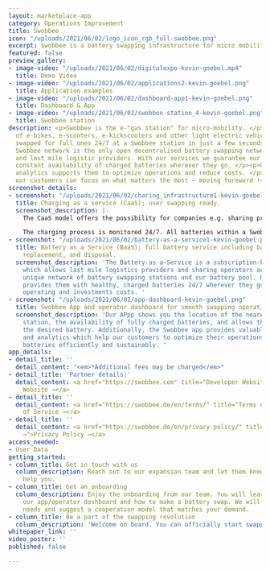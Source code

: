 ```yaml
---
layout: marketplace-app
category: Operations Improvement
title: Swobbee
icon: "/uploads/2021/06/02/logo_icon_rgb_full-swobbee.png"
excerpt: Swobbee is a battery swapping infrastructure for micro mobility solutions.
featured: false
preview_gallery:
- image-video: "/uploads/2021/06/02/digitalexpo-kevin-goebel.mp4"
  title: Demo Video
- image-video: "/uploads/2021/06/02/applications2-kevin-goebel.png"
  title: Application examples
- image-video: "/uploads/2021/06/02/dashboard-app1-kevin-goebel.png"
  title: Dashboard & App
- image-video: "/uploads/2021/06/02/swobbee-station_4-kevin-goebel.png"
  title: Swobbee station
description: <p>Swobbee is the e-"gas station" for micro-mobility. </p><p>Empty batteries
  of e-bikes, e-scooters, e-kickscooters and other light electric vehicles can be
  swapped for full ones 24/7 at a Swobbee station in just a few seconds. </p><p>The
  Swobbee network is the only open decentralised battery swapping network for sharing
  and last mile logistic providers. With our services we guarantee our customers the
  constant availability of charged batteries wherever they go. </p><p>Our software
  analytics supports them to optimize operations and reduce costs. </p><p>With Swobbee
  our customers can focus on what matters the most – moving foreward !</p>
screenshot_details:
- screenshot: "/uploads/2021/06/02/charing_infrastructure1-kevin-goebel.png"
  title: Charging as a service (CaaS); user swapping ready.
  screenshot_description: |-
    The CaaS model offers the possibility for companies e.g. sharing providers (electric scooters and e-kickscooters) to use a Swobbee station exclusively for themselves and use them as a decentralised charging station for their own battery pool. Eliminating the need for expensive warehouses. On a further stage end user swapping can be added.

    The charging process is monitored 24/7. All batteries within a Swobbee station are protected and insured against any risks.
- screenshot: "/uploads/2021/06/02/battery-as-a-service1-kevin-goebel.png"
  title: Battery as a Service (BaaS); full battery service including battery rental,
    replacement, and disposal.
  screenshot_description: 'The Battery-as-a-Service is a subscription-based service,
    which allows last mile logistics providers and sharing operators access to our
    unique network of battery swapping stations and our battery pool. Our service
    provides them with healthy, charged batteries 24/7 wherever they go and reduces
    operating and investments costs. '
- screenshot: "/uploads/2021/06/02/app-dashboard-kevin-goebel.png"
  title: Swobbee App and operator dashboard for smooth swapping operations.
  screenshot_description: 'Our APpp shows you the location of the nearest Swobbee
    station, the availability of fully charged batteries, and allows the user to reserve
    the desired battery. Additionally, the Swobbee app provides valuable insights
    and analytics which help our customers to optimize their operations and utilize
    batteries efficiently and sustainably. '
app_details:
- detail_title: ''
  detail_content: "<em>*Additional fees may be charged</em>"
- detail_title: 'Partner details:'
  detail_content: <a href="https://swobbee.com" title="Developer Website →">Developer
    Website →</a>
- detail_title: ''
  detail_content: <a href="https://swobbee.de/en/terms/" title="Terms of Service →">Terms
    of Service →</a>
- detail_title: ''
  detail_content: <a href="https://swobbee.de/en/privacy-policy/" title="Privacy Policy
    →">Privacy Policy →</a>
access_needed:
- User Data
getting_started:
- column_title: Get in touch with us
  column_description: Reach out to our expansion team and let them know how they can
    help you.
- column_title: Get an onboarding
  column_description: Enjoy the onboarding from our team. You will learn how to use
    our app/operator dashboard and how to make a battery swap. We will analyse your
    needs and suggest a cooperation model that matches your demand.
- column_title: Be a part of the swapping revolution
  column_description: 'Welcome on board. You can officially start swapping your batteries. '
whitepaper_link: ''
video_poster: ''
published: false

---
```

